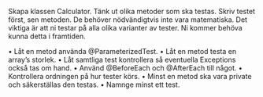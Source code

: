 Skapa klassen Calculator. Tänk ut olika metoder som ska testas.
Skriv testet först, sen metoden.
De behöver nödvändigtvis inte vara matematiska. Det viktiga är att ni
testar på alla olika varianter av tester. Ni kommer behöva kunna detta i
framtiden.

• Låt en metod använda @ParameterizedTest.
• Låt en metod testa en array’s storlek.
• Låt samtliga test kontrollera så eventuella Exceptions också tas om
hand.
• Använd @BeforeEach och @AfterEach till något.
• Kontrollera ordningen på hur tester körs.
• Minst en metod ska vara private och säkerställas den testas.
• Namnge minst ett test.